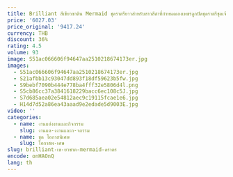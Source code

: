 ```yaml
---
title: Brilliant สีเขียวซาติน Mermaid ชุดราตรียาวสําหรับสาวสีดําที่กําหนดเองเพชรลูกปัดชุดราตรีชุดเจ้าสาววันเกิด
price: '6027.03'
price_original: '9417.24'
currency: THB
discount: 36%
rating: 4.5
volume: 93
image: S51ac066606f94647aa2510218674173er.jpg
images:
  - S51ac066606f94647aa2510218674173er.jpg
  - S21afbb13c93047dd893f18df59623b5fw.jpg
  - S9bebf7090b444e778ba4fff32e5806d4l.png
  - S5cb86cc37a3841618229bacc6ec108c5J.jpg
  - S7d685aea02e54812aec9c19115fcae1e6.jpg
  - H14d7d52a86ea43aaad9e2edade5d9003E.jpg
video: ''
categories:
  - name: งานแต่งงานและกิจกรรม
    slug: งานแต-งงานและก-จกรรม
  - name: ชุด โอกาสพิเศษ
    slug: โอกาสพ-เศษ
slug: brilliant-เข-ยวซาต-mermaid-ดราตร
encode: onHAOnQ
lang: th
---
```

  